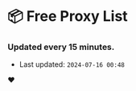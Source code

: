 # :package: Free Proxy List
### Updated every 15 minutes.

- Last updated: `2024-07-16 00:48`

:heart:

